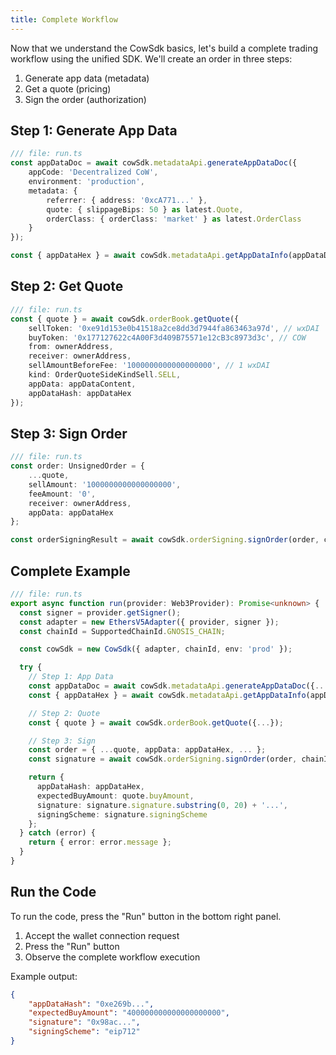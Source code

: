 ```yaml
---
title: Complete Workflow
---
```


Now that we understand the CowSdk basics, let's build a complete trading workflow using the unified SDK. We'll create an order in three steps:

1. Generate app data (metadata)
2. Get a quote (pricing)
3. Sign the order (authorization)

## Step 1: Generate App Data

```typescript
/// file: run.ts
const appDataDoc = await cowSdk.metadataApi.generateAppDataDoc({
	appCode: 'Decentralized CoW',
	environment: 'production',
	metadata: {
		referrer: { address: '0xcA771...' },
		quote: { slippageBips: 50 } as latest.Quote,
		orderClass: { orderClass: 'market' } as latest.OrderClass
	}
});

const { appDataHex } = await cowSdk.metadataApi.getAppDataInfo(appDataDoc);
```

## Step 2: Get Quote

```typescript
/// file: run.ts
const { quote } = await cowSdk.orderBook.getQuote({
	sellToken: '0xe91d153e0b41518a2ce8dd3d7944fa863463a97d', // wxDAI
	buyToken: '0x177127622c4A00F3d409B75571e12cB3c8973d3c', // COW
	from: ownerAddress,
	receiver: ownerAddress,
	sellAmountBeforeFee: '1000000000000000000', // 1 wxDAI
	kind: OrderQuoteSideKindSell.SELL,
	appData: appDataContent,
	appDataHash: appDataHex
});
```

## Step 3: Sign Order

```typescript
/// file: run.ts
const order: UnsignedOrder = {
	...quote,
	sellAmount: '1000000000000000000',
	feeAmount: '0',
	receiver: ownerAddress,
	appData: appDataHex
};

const orderSigningResult = await cowSdk.orderSigning.signOrder(order, chainId, signer);
```

## Complete Example

```typescript
/// file: run.ts
export async function run(provider: Web3Provider): Promise<unknown> {
  const signer = provider.getSigner();
  const adapter = new EthersV5Adapter({ provider, signer });
  const chainId = SupportedChainId.GNOSIS_CHAIN;

  const cowSdk = new CowSdk({ adapter, chainId, env: 'prod' });

  try {
    // Step 1: App Data
    const appDataDoc = await cowSdk.metadataApi.generateAppDataDoc({...});
    const { appDataHex } = await cowSdk.metadataApi.getAppDataInfo(appDataDoc);

    // Step 2: Quote
    const { quote } = await cowSdk.orderBook.getQuote({...});

    // Step 3: Sign
    const order = { ...quote, appData: appDataHex, ... };
    const signature = await cowSdk.orderSigning.signOrder(order, chainId, signer);

    return {
      appDataHash: appDataHex,
      expectedBuyAmount: quote.buyAmount,
      signature: signature.signature.substring(0, 20) + '...',
      signingScheme: signature.signingScheme
    };
  } catch (error) {
    return { error: error.message };
  }
}
```

## Run the Code

To run the code, press the "Run" button in the bottom right panel.

1. Accept the wallet connection request
2. Press the "Run" button
3. Observe the complete workflow execution

Example output:

```json
{
	"appDataHash": "0xe269b...",
	"expectedBuyAmount": "400000000000000000000",
	"signature": "0x98ac...",
	"signingScheme": "eip712"
}
```
